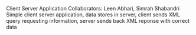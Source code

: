 Client Server Application
Collaborators: Leen Abhari, Simrah Shabandri
Simple client server application, data stores in server, client sends XML query requesting information, server sends back XML reponse with correct data

